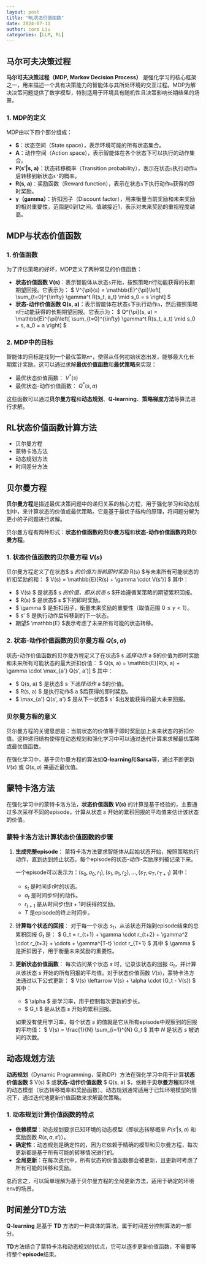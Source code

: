 ```yaml
---
layout: post
title: "RL状态价值函数"
date: 2024-07-11
author: cora Liu
categories: [LLM, RL]
---
```


## 马尔可夫决策过程
**马尔可夫决策过程（MDP, Markov Decision Process）** 是强化学习的核心框架之一，用来描述一个具有决策能力的智能体与其所处环境的交互过程。MDP为解决决策问题提供了数学模型，特别适用于环境具有随机性且决策影响长期结果的场景。

### 1. **MDP的定义**
MDP由以下四个部分组成：
- **S**：状态空间（State space），表示环境可能的所有状态集合。
- **A**：动作空间（Action space），表示智能体在各个状态下可以执行的动作集合。
- **P(s'|s, a)**：状态转移概率（Transition probability），表示在状态`s`执行动作`a`后转移到新状态`s'`的概率。
- **R(s, a)**：奖励函数（Reward function），表示在状态`s`下执行动作`a`获得的即时奖励。
- **γ（gamma）**：折扣因子（Discount factor），用来衡量当前奖励和未来奖励的相对重要性，范围是0到1之间。值越接近1，表示对未来奖励的重视程度越高。

## MDP与状态价值函数
### 1. **价值函数**
为了评估策略的好坏，MDP定义了两种常见的价值函数：
- **状态价值函数 V(s)**：表示智能体从状态`s`开始，按照策略π行动能获得的长期期望回报。它表示为：
  $
  V^{\pi}(s) = \mathbb{E}^{\pi}\left[ \sum_{t=0}^{\infty} \gamma^t R(s_t, a_t) \mid s_0 = s \right]
  $
- **状态-动作价值函数 Q(s, a)**：表示智能体在状态`s`下执行动作`a`，然后按照策略π行动能获得的长期期望回报。它表示为：
  $
  Q^{\pi}(s, a) = \mathbb{E}^{\pi}\left[ \sum_{t=0}^{\infty} \gamma^t R(s_t, a_t) \mid s_0 = s, a_0 = a \right]
  $

### 2. **MDP中的目标**
智能体的目标是找到一个最优策略`π*`，使得从任何初始状态出发，能够最大化长期累计奖励。这可以通过求解**最优价值函数**和**最优策略**来实现：
- 最优状态价值函数： $V^*(s)$
- 最优状态-动作价值函数： $Q^*(s, a)$
  
这些函数可以通过**贝尔曼方程**和**动态规划**、**Q-learning**、**策略梯度方法**等算法进行求解。


## RL状态价值函数计算方法
- 贝尔曼方程
- 蒙特卡洛方法
- 动态规划方法
- 时间差分方法

## 贝尔曼方程
**贝尔曼方程**是描述最优决策问题中的递归关系的核心方程，用于强化学习和动态规划中，来计算状态的价值或最优策略。它是基于最优子结构的原理，将问题分解为更小的子问题进行求解。

贝尔曼方程有两种形式：**状态价值函数的贝尔曼方程**和**状态-动作价值函数的贝尔曼方程**。

### 1. **状态价值函数的贝尔曼方程** $V(s)$
贝尔曼方程定义了在状态$ s $的价值为当前即时奖励$ R(s) $与未来所有可能状态的折扣奖励的和：
$
V(s) = \mathbb{E}[R(s) + \gamma \cdot V(s')]
$
其中：
- $ V(s) $ 是状态$ s $的价值，即从状态$ s $开始遵循某策略的期望累积回报。
- $ R(s) $ 是状态$ s $下的即时奖励。
- $ \gamma $ 是折扣因子，衡量未来奖励的重要性（取值范围 $0 \leq \gamma < 1$）。
- $ s' $ 是执行动作后转移到的下一状态。
- 期望$ \mathbb{E} $表示考虑了未来所有可能的状态转移。

### 2. **状态-动作价值函数的贝尔曼方程** $Q(s, a)$
状态-动作价值函数的贝尔曼方程定义了在状态$ s $选择动作$ a $的价值为即时奖励和未来所有可能状态的最大折扣价值：
$
Q(s, a) = \mathbb{E}[R(s, a) + \gamma \cdot \max_{a'} Q(s', a')]
$
其中：
- $ Q(s, a) $ 是状态$ s $下选择动作$ a $的价值。
- $ R(s, a) $ 是执行动作$ a $后获得的即时奖励。
- $ \max_{a'} Q(s', a') $ 是从下一状态$ s' $出发能获得的最大未来回报。

### 贝尔曼方程的意义
贝尔曼方程的关键思想是：当前状态的价值等于即时奖励加上未来状态的折扣价值。这种递归结构使得在动态规划和强化学习中可以通过迭代计算来求解最优策略或最优值函数。

在强化学习中，基于贝尔曼方程的算法如**Q-learning**和**Sarsa**等，通过不断更新 $V(s)$ 或 $Q(s, a)$ 来逼近最优值。


## 蒙特卡洛方法
在强化学习中的蒙特卡洛方法，**状态价值函数 $V(s)$** 的计算是基于经验的，主要通过多次采样不同的episode，计算从状态 $s$ 开始的累积回报的平均值来估计该状态的价值。

### 蒙特卡洛方法计算状态价值函数的步骤

1. **生成完整episode**：
   蒙特卡洛方法要求智能体从起始状态开始，按照策略执行动作，直到达到终止状态。每个episode的状态-动作-奖励序列被记录下来。

   一个episode可以表示为：$(s_0, a_0, r_1), (s_1, a_1, r_2), ..., (s_T, a_T, r_{T+1})$
   其中：
   - $s_t$ 是时间步$t$时的状态。
   - $a_t$ 是时间步$t$时的动作。
   - $r_{t+1}$ 是从时间步$t$到$t+1$时获得的奖励。
   - $T$ 是episode的终止时间步。

2. **计算每个状态的回报**：
   对于每一个状态 $s_t$，从该状态开始到episode结束的总累积回报 $G_t$ 是：
   $
   G_t = r_{t+1} + \gamma \cdot r_{t+2} + \gamma^2 \cdot r_{t+3} + \cdots + \gamma^{T-t} \cdot r_{T+1}
   $
   其中 $ \gamma $ 是折扣因子，用于衡量未来奖励的重要性。

3. **更新状态价值函数**：
   每次访问某个状态 $s$ 时，记录该状态的回报 $G_t$，并计算从该状态 $s$ 开始的所有回报的平均值。对于状态价值函数 $V(s)$，蒙特卡洛方法通过以下公式更新：
   $
   V(s) \leftarrow V(s) + \alpha \cdot (G_t - V(s))
   $
   其中：
   - $ \alpha $ 是学习率，用于控制每次更新的步长。
   - $ G_t $ 是从状态 $s$ 开始的累积回报。

   如果没有使用学习率，每个状态 $s$ 的值就是它从所有episode中观察到的回报的平均值：
   $
   V(s) = \frac{1}{N} \sum_{i=1}^{N} G_t
   $
   其中 $N$ 是状态 $s$ 被访问的次数。

## 动态规划方法
**动态规划**（Dynamic Programming，简称DP）方法在强化学习中用于计算**状态价值函数** $ V(s) $ 或**状态-动作价值函数** $ Q(s, a) $，依赖于**贝尔曼方程**和环境的动态模型（状态转移概率和奖励函数）。动态规划通常适用于已知环境模型的情况下，通过迭代地更新价值函数来求解最优策略。


### 1. **动态规划计算价值函数的特点**

- **依赖模型**：动态规划要求已知环境的动态模型（即状态转移概率 $P(s'|s, a)$ 和奖励函数 $R(s, a, s')$）。
- **确定性**：动态规划是确定性的，因为它依赖于精确的模型和贝尔曼方程，每次更新都是基于所有可能的转移情况进行的。
- **全局更新**：在每次迭代中，所有状态的价值函数都会被更新，且更新时考虑了所有可能的转移和奖励。


总而言之，可以简单理解为基于贝尔曼方程的全局更新方法，适用于确定的环境env的场景。


## 时间差分TD方法

**Q-learning** 是基于 **TD** 方法的一种具体的算法，属于时间差分控制算法的一部分。

**TD**方法结合了蒙特卡洛和动态规划的优点，它可以逐步更新价值函数，不需要等待整个**episode**结束。

